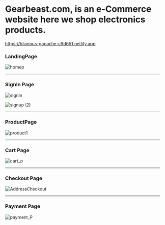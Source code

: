 # Gearbeast.com, is an e-Commerce website here we shop electronics products.
https://hilarious-ganache-c9d651.netlify.app

<h3>LandingPage</h3>

![homep](https://user-images.githubusercontent.com/103803319/204720271-10a2dc5c-f1c6-4d2f-b19b-a0d5126d4e7b.png)

<hr>

<h3>SignIn Page</h3>

![signin](https://user-images.githubusercontent.com/105915562/204541295-a9970bfe-3b9e-4a96-b0d3-260a598d6121.png)

![signup (2)](https://user-images.githubusercontent.com/105915562/204571697-fe8e1071-17b4-4fca-a8c6-991b90334a49.png)

<hr>

<h3>ProductPage</h3>

![product1](https://user-images.githubusercontent.com/105915562/204572260-73b33e70-2d19-4ec3-98d2-eb345009b778.png)

<hr>

<h3>Cart Page</h3>

![cart_p](https://user-images.githubusercontent.com/105915562/204573419-783e8c44-2078-4375-8d96-dbbcf19cee8f.png)

<hr>

<h3>Checkout Page</h3>

![AddressCheckout](https://user-images.githubusercontent.com/105915562/204573593-0b0c9bf7-4b48-49e3-a48e-85541e0771a0.png)

<hr>

<h3>Payment Page</h3>

![payment_P](https://user-images.githubusercontent.com/105915562/204573747-8b881cb9-e7a1-48db-a4b4-bfa60464eeb8.png)

